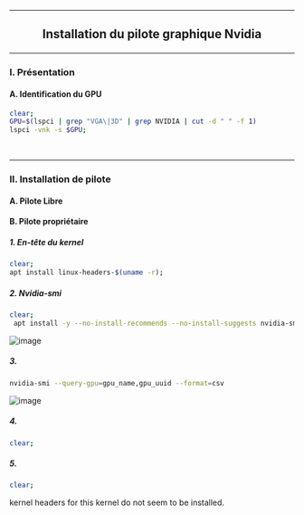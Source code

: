 -------------------------------------------------------------------------------------------------------------------------------------------------------------------------------
## <p align='center'> Installation du pilote graphique Nvidia </p>

-------------------------------------------------------------------------------------------------------------------------------------------------------------------------------
### I. Présentation
#### A. Identification du GPU
```bash
clear;
GPU=$(lspci | grep "VGA\|3D" | grep NVIDIA | cut -d " " -f 1)
lspci -vnk -s $GPU;
```

<br />

-------------------------------------------------------------------------------------------------------------------------------------------------------------------------------
### II. Installation de pilote
#### A. Pilote Libre

#### B. Pilote propriétaire
##### 1. En-tête du kernel
```bash
clear;
apt install linux-headers-$(uname -r);
```

##### 2. Nvidia-smi
```bash
clear;
 apt install -y --no-install-recommends --no-install-suggests nvidia-smi;
```
![image](https://github.com/MarcJaffre/Linux/assets/35907/0fad553a-a4ac-457b-b3ef-48b8acf4151f)


##### 3. 
```bash
nvidia-smi --query-gpu=gpu_name,gpu_uuid --format=csv
```
![image](https://github.com/MarcJaffre/Linux/assets/35907/a2c955ca-f89e-400b-af76-6e00f0f4d883)



##### 4. 
```bash
clear;
```
##### 5. 
```bash
clear;
```




kernel headers for this kernel do not seem to be installed.
